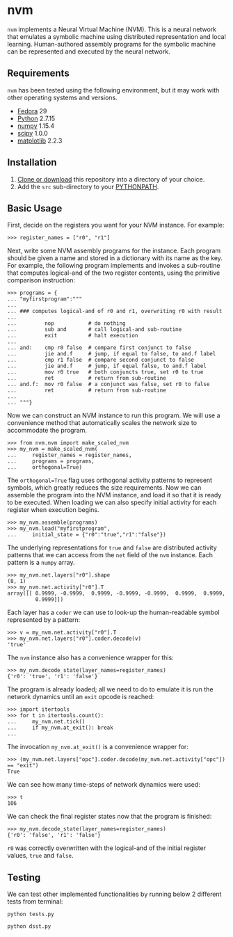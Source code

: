 # nvm
`nvm` implements a Neural Virtual Machine (NVM).  This is a neural network that emulates a symbolic machine using distributed representation and local learning.  Human-authored assembly programs for the symbolic machine can be represented and executed by the neural network.

## Requirements

`nvm` has been tested using the following environment, but it may work with other operating systems and versions.
* [Fedora](https://getfedora.org/) 29
* [Python](https://www.python.org/) 2.7.15
* [numpy](http://www.numpy.org/) 1.15.4
* [scipy](http://www.scipy.org/scipylib/index.html) 1.0.0
* [matplotlib](http://matplotlib.org/) 2.2.3

## Installation

1. [Clone or download](https://help.github.com/articles/cloning-a-repository/) this repository into a directory of your choice.
2. Add the `src` sub-directory to your [PYTHONPATH](https://docs.python.org/2/using/cmdline.html#envvar-PYTHONPATH).

## Basic Usage

First, decide on the registers you want for your NVM instance.  For example:

```
>>> register_names = ["r0", "r1"]
```

Next, write some NVM assembly programs for the instance.  Each program should be given a name and stored in a dictionary with its name as the key.  For example, the following program implements and invokes a sub-routine that computes logical-and of the two register contents, using the primitive comparison instruction:

```
>>> programs = {
... "myfirstprogram":"""
... 
... ### computes logical-and of r0 and r1, overwriting r0 with result
... 
...         nop           # do nothing
...         sub and       # call logical-and sub-routine
...         exit          # halt execution
... 
... and:    cmp r0 false  # compare first conjunct to false
...         jie and.f     # jump, if equal to false, to and.f label
...         cmp r1 false  # compare second conjunct to false
...         jie and.f     # jump, if equal false, to and.f label
...         mov r0 true   # both conjuncts true, set r0 to true
...         ret           # return from sub-routine
... and.f:  mov r0 false  # a conjunct was false, set r0 to false
...         ret           # return from sub-routine
... 
... """}
```

Now we can construct an NVM instance to run this program.  We will use a convenience method that automatically scales the network size to accommodate the program.

```
>>> from nvm.nvm import make_scaled_nvm
>>> my_nvm = make_scaled_nvm(
...     register_names = register_names,
...     programs = programs,
...     orthogonal=True)

```

The `orthogonal=True` flag uses orthogonal activity patterns to represent symbols, which greatly reduces the size requirements.  Now we can assemble the program into the NVM instance, and load it so that it is ready to be executed.  When loading we can also specify initial activity for each register when execution begins.

```
>>> my_nvm.assemble(programs)
>>> my_nvm.load("myfirstprogram",
...     initial_state = {"r0":"true","r1":"false"})
```

The underlying representations for `true` and `false` are distributed activity patterns that we can access from the `net` field of the `nvm` instance.  Each pattern is a `numpy` array.

```
>>> my_nvm.net.layers["r0"].shape
(8, 1)
>>> my_nvm.net.activity["r0"].T
array([[ 0.9999, -0.9999,  0.9999, -0.9999, -0.9999,  0.9999,  0.9999,
         0.9999]])
```

Each layer has a `coder` we can use to look-up the human-readable symbol represented by a pattern:

```
>>> v = my_nvm.net.activity["r0"].T
>>> my_nvm.net.layers["r0"].coder.decode(v)
'true'
```

The `nvm` instance also has a convenience wrapper for this:

```
>>> my_nvm.decode_state(layer_names=register_names)
{'r0': 'true', 'r1': 'false'}
```

The program is already loaded; all we need to do to emulate it is run the network dynamics until an `exit` opcode is reached:

```
>>> import itertools
>>> for t in itertools.count():
...     my_nvm.net.tick()
...     if my_nvm.at_exit(): break
...
```

The invocation `my_nvm.at_exit()` is a convenience wrapper for:
```
>>> (my_nvm.net.layers["opc"].coder.decode(my_nvm.net.activity["opc"]) == "exit")
True
```

We can see how many time-steps of network dynamics were used:
```
>>> t
106
```

We can check the final register states now that the program is finished:
```
>>> my_nvm.decode_state(layer_names=register_names)
{'r0': 'false', 'r1': 'false'}
```

`r0` was correctly overwritten with the logical-and of the initial register values, `true` and `false`.


## Testing

We can test other implemented functionalities by running below 2 different tests from terminal:

```
python tests.py

python dsst.py

```